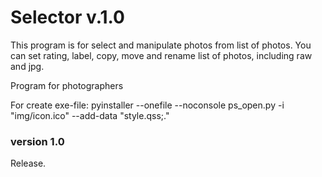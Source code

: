 # Selector v.1.0

This program is for select and manipulate photos from list of photos. You can set rating, label, copy, move and rename list of photos, including raw and jpg. 

Program for photographers

For create exe-file:
pyinstaller --onefile --noconsole ps_open.py -i "img/icon.ico" --add-data "style.qss;."

### version 1.0
Release.
